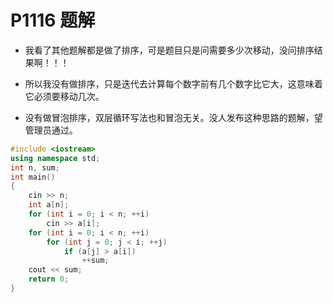 # P1116 题解

- 我看了其他题解都是做了排序，可是题目只是问需要多少次移动，没问排序结果啊！！！

- 所以我没有做排序，只是迭代去计算每个数字前有几个数字比它大，这意味着它必须要移动几次。

- 没有做冒泡排序，双层循环写法也和冒泡无关。没人发布这种思路的题解，望管理员通过。

```cpp
#include <iostream>
using namespace std;
int n, sum;
int main()
{
    cin >> n;
    int a[n];
    for (int i = 0; i < n; ++i)
        cin >> a[i];
    for (int i = 0; i < n; ++i)
        for (int j = 0; j < i; ++j)
            if (a[j] > a[i])
                ++sum;
    cout << sum;
    return 0;
}

```